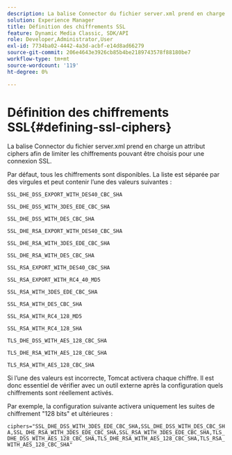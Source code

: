 ```yaml
---
description: La balise Connector du fichier server.xml prend en charge un attribut ciphers afin de limiter les chiffrements pouvant être choisis pour une connexion SSL.
solution: Experience Manager
title: Définition des chiffrements SSL
feature: Dynamic Media Classic, SDK/API
role: Developer,Administrator,User
exl-id: 7734ba02-4442-4a3d-acbf-e14d8ad66279
source-git-commit: 206e4643e3926cb85b4be2189743578f88180be7
workflow-type: tm+mt
source-wordcount: '119'
ht-degree: 0%

---
```


# Définition des chiffrements SSL{#defining-ssl-ciphers}

La balise Connector du fichier server.xml prend en charge un attribut ciphers afin de limiter les chiffrements pouvant être choisis pour une connexion SSL.

Par défaut, tous les chiffrements sont disponibles. La liste est séparée par des virgules et peut contenir l’une des valeurs suivantes :

`SSL_DHE_DSS_EXPORT_WITH_DES40_CBC_SHA`

`SSL_DHE_DSS_WITH_3DES_EDE_CBC_SHA`

`SSL_DHE_DSS_WITH_DES_CBC_SHA`

`SSL_DHE_RSA_EXPORT_WITH_DES40_CBC_SHA`

`SSL_DHE_RSA_WITH_3DES_EDE_CBC_SHA`

`SSL_DHE_RSA_WITH_DES_CBC_SHA`

`SSL_RSA_EXPORT_WITH_DES40_CBC_SHA`

`SSL_RSA_EXPORT_WITH_RC4_40_MD5`

`SSL_RSA_WITH_3DES_EDE_CBC_SHA`

`SSL_RSA_WITH_DES_CBC_SHA`

`SSL_RSA_WITH_RC4_128_MD5`

`SSL_RSA_WITH_RC4_128_SHA`

`TLS_DHE_DSS_WITH_AES_128_CBC_SHA`

`TLS_DHE_RSA_WITH_AES_128_CBC_SHA`

`TLS_RSA_WITH_AES_128_CBC_SHA`

Si l’une des valeurs est incorrecte, Tomcat activera chaque chiffre. Il est donc essentiel de vérifier avec un outil externe après la configuration quels chiffrements sont réellement activés.

Par exemple, la configuration suivante activera uniquement les suites de chiffrement &quot;128 bits&quot; et ultérieures :

`ciphers="SSL_DHE_DSS_WITH_3DES_EDE_CBC_SHA,SSL_DHE_DSS_WITH_DES_CBC_SHA,SSL_DHE_RSA_WITH_3DES_EDE_CBC_SHA,SSL_RSA_WITH_3DES_EDE_CBC_SHA,TLS_DHE_DSS_WITH_AES_128_CBC_SHA,TLS_DHE_RSA_WITH_AES_128_CBC_SHA,TLS_RSA_WITH_AES_128_CBC_SHA"`
